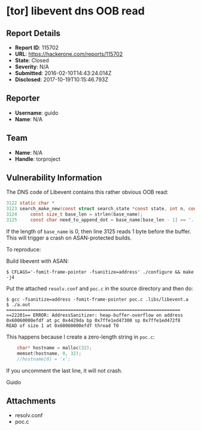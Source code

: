 # [tor] libevent dns OOB read

## Report Details
- **Report ID**: 115702
- **URL**: https://hackerone.com/reports/115702
- **State**: Closed
- **Severity**: N/A
- **Submitted**: 2016-02-10T14:43:24.014Z
- **Disclosed**: 2017-10-19T10:15:46.793Z

## Reporter
- **Username**: guido
- **Name**: N/A

## Team
- **Name**: N/A
- **Handle**: torproject

## Vulnerability Information
The DNS code of Libevent contains this rather obvious OOB read:

```c
3122 static char *
3123 search_make_new(const struct search_state *const state, int n, const char *const base_name) {
3124     const size_t base_len = strlen(base_name);
3125     const char need_to_append_dot = base_name[base_len - 1] == '.' ? 0 : 1;
```

If the length of ```base_name``` is 0, then line 3125 reads 1 byte before the buffer. This will trigger a crash on ASAN-protected builds.

To reproduce:

Build libevent with ASAN:
```
$ CFLAGS='-fomit-frame-pointer -fsanitize=address' ./configure && make -j4
```
Put the attached ```resolv.conf``` and ```poc.c``` in the source directory and then do:

```
$ gcc -fsanitize=address -fomit-frame-pointer poc.c .libs/libevent.a
$ ./a.out
=================================================================
==22201== ERROR: AddressSanitizer: heap-buffer-overflow on address 0x60060000efdf at pc 0x4429da bp 0x7ffe1ed47300 sp 0x7ffe1ed472f8
READ of size 1 at 0x60060000efdf thread T0
```

This happens because I create a zero-length string in ```poc.c```:
```c
    char* hostname = malloc(32);
    memset(hostname, 0, 32);
    //hostname[0] = 'x';
```

If you uncomment the last line, it will not crash.

Guido

## Attachments
- resolv.conf
- poc.c
